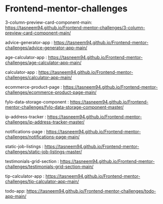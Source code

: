 # Frontend-mentor-challenges

3-column-preview-card-component-main:  https://tasneem94.github.io/Frontend-mentor-challenges/3-column-preview-card-component-main/

advice-generator-app : https://tasneem94.github.io/Frontend-mentor-challenges/advice-generator-app-main/

age-calculator-app : https://tasneem94.github.io/Frontend-mentor-challenges/age-calculator-app-main/

calculator-app : https://tasneem94.github.io/Frontend-mentor-challenges/calculator-app-main/

ecommerce-product-page : https://tasneem94.github.io/Frontend-mentor-challenges/ecommerce-product-page-main/

fylo-data-storage-component : https://tasneem94.github.io/Frontend-mentor-challenges/fylo-data-storage-component-master/

ip-address-tracker : https://tasneem94.github.io/Frontend-mentor-challenges/ip-address-tracker-master/

notifications-page : https://tasneem94.github.io/Frontend-mentor-challenges/notifications-page-main/

static-job-listings : https://tasneem94.github.io/Frontend-mentor-challenges/static-job-listings-master/

testimonials-grid-section : https://tasneem94.github.io/Frontend-mentor-challenges/testimonials-grid-section-main/

tip-calculator-app : https://tasneem94.github.io/Frontend-mentor-challenges/tip-calculator-app-main/

todo-app: https://tasneem94.github.io/Frontend-mentor-challenges/todo-app-main/
